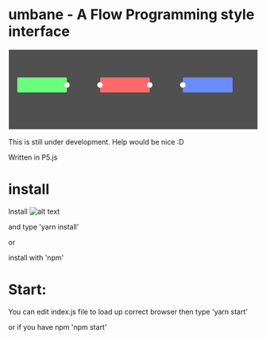 # umbane - A Flow Programming style interface

![alt text](https://github.com/brent-shaw/umbane/blob/master/connected.gif "Logo Title Text 1")

This is still under development. Help would be nice :D

Written in P5.js

# install 

Install ![alt text](https://yarnpkg.com/en/ "Yarn")

and type 'yarn install'

or 

install with 'npm'

# Start:

You can edit index.js file to load up correct browser then type 'yarn start'

or if you have npm 'npm start'